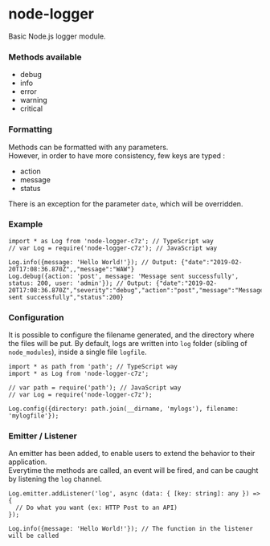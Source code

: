 # node-logger

Basic Node.js logger module.

### Methods available

- debug
- info
- error
- warning
- critical

### Formatting

Methods can be formatted with any parameters.  
However, in order to have more consistency, few keys are typed :
- action
- message
- status

There is an exception for the parameter `date`, which will be overridden.   

### Example

```
import * as Log from 'node-logger-c7z'; // TypeScript way
// var Log = require('node-logger-c7z'); // JavaScript way

Log.info({message: 'Hello World!'}); // Output: {"date":"2019-02-20T17:08:36.870Z",,"message":"WAW"}
Log.debug({action: 'post', message: 'Message sent successfully', status: 200, user: 'admin'}); // Output: {"date":"2019-02-20T17:08:36.870Z","severity":"debug","action":"post","message":"Message sent successfully","status":200}
```

### Configuration

It is possible to configure the filename generated, and the directory where the files will be put.
By default, logs are written into `log` folder (sibling of `node_modules`), inside a single file `logfile`.

```
import * as path from 'path'; // TypeScript way
import * as Log from 'node-logger-c7z';

// var path = require('path'); // JavaScript way
// var Log = require('node-logger-c7z');

Log.config({directory: path.join(__dirname, 'mylogs'), filename: 'mylogfile'});
```

### Emitter / Listener

An emitter has been added, to enable users to extend the behavior to their application.  
Everytime the methods are called, an event will be fired, and can be caught by listening the `log` channel.

```
Log.emitter.addListener('log', async (data: { [key: string]: any }) => {
  // Do what you want (ex: HTTP Post to an API)
});

Log.info({message: 'Hello World!'}); // The function in the listener will be called
```
